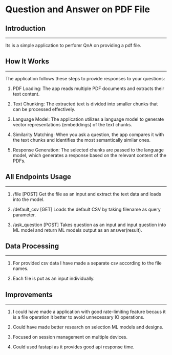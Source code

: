 # Question and Answer on PDF File

## Introduction
------------
Its is a simple application to perfomr QnA on providing a pdf file.

## How It Works
------------


The application follows these steps to provide responses to your questions:

1. PDF Loading: The app reads multiple PDF documents and extracts their text content.

2. Text Chunking: The extracted text is divided into smaller chunks that can be processed effectively.

3. Language Model: The application utilizes a language model to generate vector representations (embeddings) of the text chunks.

4. Similarity Matching: When you ask a question, the app compares it with the text chunks and identifies the most semantically similar ones.

5. Response Generation: The selected chunks are passed to the language model, which generates a response based on the relevant content of the PDFs.


## All Endpoints Usage
------------


1. /file [POST]    Get the file as an input and extract the text data and loads into the model.

2. /default_csv [GET]   Loads the default CSV by taking filename as query parameter.

3. /ask_question [POST]    Takes question as an input and input question into ML model and return ML models output as an answer(result).


   
## Data Processing
------------


1. For provided csv data I have made a separate csv according to the file names.

2. Each file is put as an input individually.

## Improvements
------------


1. I could have made a application with good rate-limiting feature becaus it is a file operation it better to avoid unnecessary IO operations.

2. Could have made better research on selection ML models and designs.

3. Focused on session management on multiple devices.

4. Could used fastapi as it provides good api response time.


